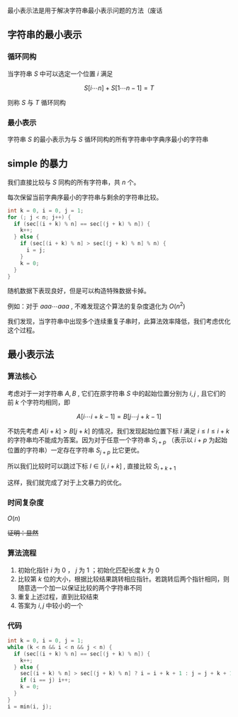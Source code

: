 最小表示法是用于解决字符串最小表示问题的方法（废话

## 字符串的最小表示

### 循环同构

当字符串 $S$ 中可以选定一个位置 $i$ 满足

$$
S[i\cdots n]+S[1\cdots n-1]=T
$$

则称 $S$ 与 $T$ 循环同构

### 最小表示

字符串 $S$ 的最小表示为与 $S$ 循环同构的所有字符串中字典序最小的字符串

## simple 的暴力

我们直接比较与 $S$ 同构的所有字符串，共 $n$ 个。

每次保留当前字典序最小的字符串与剩余的字符串比较。

```cpp
int k = 0, i = 0, j = 1;
for (; j < n; j++) {
  if (sec[(i + k) % n] == sec[(j + k) % n]) {
    k++;
  } else {
    if (sec[(i + k) % n] > sec[(j + k) % n] % n) {
      i = j;
    }
    k = 0;
  }
}
```

随机数据下表现良好，但是可以构造特殊数据卡掉。

例如：对于 $aaa\cdots aaa$ , 不难发现这个算法的复杂度退化为 $O(n^2)$ 

我们发现，当字符串中出现多个连续重复子串时，此算法效率降低，我们考虑优化这个过程。

## 最小表示法

### 算法核心

考虑对于一对字符串 $A,B$ , 它们在原字符串 $S$ 中的起始位置分别为 $i,j$ , 且它们的前 $k$ 个字符均相同，即

$$
A[i \cdots i+k-1]=B[j \cdots j+k-1]
$$

不妨先考虑 $A[i+k]>B[j+k]$ 的情况，我们发现起始位置下标 $l$ 满足 $i\le l\le i+k$ 的字符串均不能成为答案。因为对于任意一个字符串 $S_{i+p}$ （表示以 $i+p$ 为起始位置的字符串）一定存在字符串 $S_{j+p}$ 比它更优。

所以我们比较时可以跳过下标 $l\in [i,i+k]$ , 直接比较 $S_{i+k+1}$ 

这样，我们就完成了对于上文暴力的优化。

### 时间复杂度

 $O(n)$ 

~~证明：显然~~

### 算法流程

1.  初始化指针 $i$ 为 $0$ ， $j$ 为 $1$ ；初始化匹配长度 $k$ 为 $0$ 
2.  比较第 $k$ 位的大小，根据比较结果跳转相应指针。若跳转后两个指针相同，则随意选一个加一以保证比较的两个字符串不同
3.  重复上述过程，直到比较结束
4.  答案为 $i,j$ 中较小的一个

### 代码

```cpp
int k = 0, i = 0, j = 1;
while (k < n && i < n && j < n) {
  if (sec[(i + k) % n] == sec[(j + k) % n]) {
    k++;
  } else {
    sec[(i + k) % n] > sec[(j + k) % n] ? i = i + k + 1 : j = j + k + 1;
    if (i == j) i++;
    k = 0;
  }
}
i = min(i, j);
```
